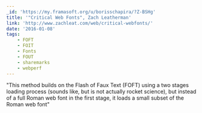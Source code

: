 ```yaml
---
_id: 'https://my.framasoft.org/u/borisschapira/?Z-BSHg'
title: '"Critical Web Fonts", Zach Leatherman'
link: 'http://www.zachleat.com/web/critical-webfonts/'
date: '2016-01-08'
tags:
    - FOFT
    - FOIT
    - Fonts
    - FOUT
    - sharemarks
    - webperf
---
```


<div class="markdown"><p>&quot;This method builds on the Flash of Faux Text (FOFT) using a two stages loading process (sounds like, but is not actually rocket science), but instead of a full Roman web font in the first stage, it loads a small subset of the Roman web font&quot;
</p></div>
